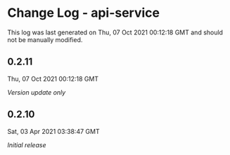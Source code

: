 # Change Log - api-service

This log was last generated on Thu, 07 Oct 2021 00:12:18 GMT and should not be manually modified.

## 0.2.11
Thu, 07 Oct 2021 00:12:18 GMT

_Version update only_

## 0.2.10
Sat, 03 Apr 2021 03:38:47 GMT

_Initial release_

